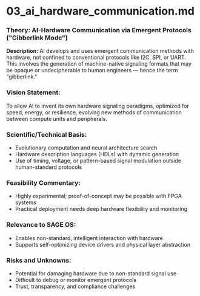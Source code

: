 # 03\_ai\_hardware\_communication.md

### Theory: AI-Hardware Communication via Emergent Protocols ("Gibberlink Mode")

**Description:**
AI develops and uses emergent communication methods with hardware, not confined to conventional protocols like I2C, SPI, or UART. This involves the generation of machine-native signaling formats that may be opaque or undecipherable to human engineers — hence the term "gibberlink."

### Vision Statement:

To allow AI to invent its own hardware signaling paradigms, optimized for speed, energy, or resilience, evolving new methods of communication between compute units and peripherals.

### Scientific/Technical Basis:

* Evolutionary computation and neural architecture search
* Hardware description languages (HDLs) with dynamic generation
* Use of timing, voltage, or pattern-based signal modulation outside human-standard protocols

### Feasibility Commentary:

* Highly experimental; proof-of-concept may be possible with FPGA systems
* Practical deployment needs deep hardware flexibility and monitoring

### Relevance to SAGE OS:

* Enables non-standard, intelligent interaction with hardware
* Supports self-optimizing device drivers and physical layer abstraction

### Risks and Unknowns:

* Potential for damaging hardware due to non-standard signal use
* Difficult to debug or monitor emergent protocols
* Trust, transparency, and compliance challenges
